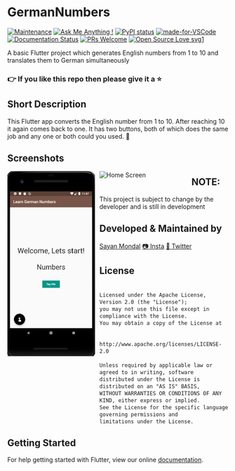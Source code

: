 # GermanNumbers
[![Maintenance](https://img.shields.io/badge/Maintained%3F-yes-green.svg)](https://GitHub.com/Naereen/StrapDown.js/graphs/commit-activity) [![Ask Me Anything !](https://img.shields.io/badge/Ask%20me-anything-1abc9c.svg)](https://GitHub.com/Naereen/ama) [![PyPI status](https://img.shields.io/pypi/status/ansicolortags.svg)](https://pypi.python.org/pypi/ansicolortags/) [![made-for-VSCode](https://img.shields.io/badge/Made%20for-VSCode-1f425f.svg)](https://code.visualstudio.com/) [![Documentation Status](https://readthedocs.org/projects/ansicolortags/badge/?version=latest)](http://ansicolortags.readthedocs.io/?badge=latest) [![PRs Welcome](https://img.shields.io/badge/PRs-welcome-brightgreen.svg?style=flat-square)](http://makeapullrequest.com) [![Open Source Love svg1](https://badges.frapsoft.com/os/v1/open-source.svg?v=103)](https://github.com/ellerbrock/open-source-badges/)

A basic Flutter project which generates English numbers from 1 to 10 and translates them to German simultaneously
### 👉 If you like this repo then please give it a ⭐️

## Short Description
This Flutter app converts the English number from 1 to 10. After reaching 10 it again comes back to one. It has two buttons, both of which does the same job and any one or both could you used. 📳

## Screenshots
<img src="images/Capture1.PNG"
     alt="Home Screen"
     style="float: left; margin-right: 10px;"
     width="200"/> <img src="https://media.giphy.com/media/KdBs9k4NdQyRBDEu4e/giphy.gif"
     alt="Home Screen"
     style="float: left; margin-right: 10px;"
     width="200"/>
     
## NOTE:
This project is subject to change by the developer and is still in development

## Developed & Maintained by
[Sayan Mondal](https://github.com/S-ayanide) 
[📷 Insta](https://www.instagram.com/s_ayanide/)
[🐤 Twitter](https://www.instagram.com/s_ayanide/)

## License
```Copyright 2019 Sayan Mondal

Licensed under the Apache License, Version 2.0 (the "License");
you may not use this file except in compliance with the License.
You may obtain a copy of the License at

    http://www.apache.org/licenses/LICENSE-2.0

Unless required by applicable law or agreed to in writing, software
distributed under the License is distributed on an "AS IS" BASIS,
WITHOUT WARRANTIES OR CONDITIONS OF ANY KIND, either express or implied.
See the License for the specific language governing permissions and
limitations under the License.
```

## Getting Started
For help getting started with Flutter, view our online [documentation](https://flutter.dev/docs).

